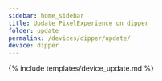 ```yaml
---
sidebar: home_sidebar
title: Update PixelExperience on dipper
folder: update
permalink: /devices/dipper/update/
device: dipper
---
```

{% include templates/device_update.md %}
